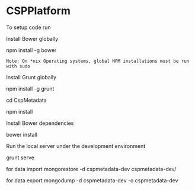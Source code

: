 # CSPPlatform


To setup code run 


Install Bower globally

npm install -g bower

    Note: On *nix Operating systems, global NPM installations must be run with sudo

Install Grunt globally

npm install -g grunt

cd CspMetadata

npm install

Install Bower dependencies

bower install

Run the local server under the development environment

grunt serve


for data import
mongorestore -d cspmetadata-dev cspmetadata-dev/

for data export
mongodump -d cspmetadata-dev -o cspmetadata-dev
